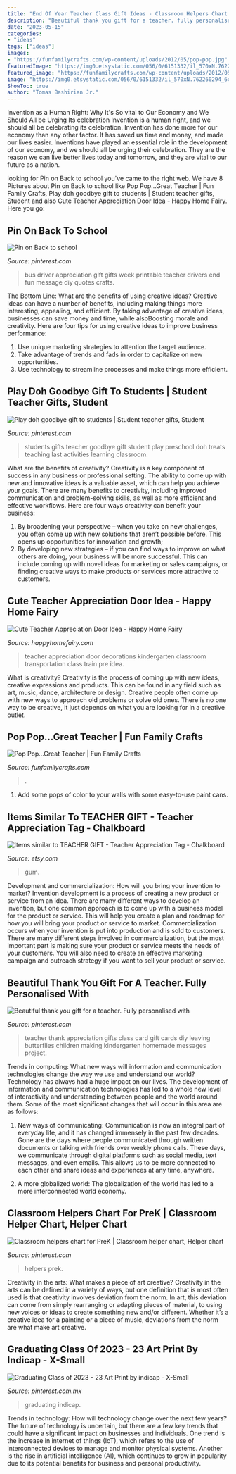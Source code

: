 ```yaml
---
title: "End Of Year Teacher Class Gift Ideas - Classroom Helpers Chart For Prek"
description: "Beautiful thank you gift for a teacher. fully personalised with"
date: "2023-05-15"
categories:
- "ideas"
tags: ["ideas"]
images:
- "https://funfamilycrafts.com/wp-content/uploads/2012/05/pop-pop.jpg"
featuredImage: "https://img0.etsystatic.com/056/0/6151332/il_570xN.762260294_6xht.jpg"
featured_image: "https://funfamilycrafts.com/wp-content/uploads/2012/05/pop-pop.jpg"
image: "https://img0.etsystatic.com/056/0/6151332/il_570xN.762260294_6xht.jpg"
ShowToc: true
author: "Tomas Bashirian Jr."
---
```



Invention as a Human Right: Why It's So vital to Our Economy and We Should All be Urging Its celebration
Invention is a human right, and we should all be celebrating its celebration. Invention has done more for our economy than any other factor. It has saved us time and money, and made our lives easier.
Inventions have played an essential role in the development of our economy, and we should all be urging their celebration. They are the reason we can live better lives today and tomorrow, and they are vital to our future as a nation.

	

		
looking for Pin on Back to school you've came to the right web. We have 8 Pictures about Pin on Back to school like Pop Pop…Great Teacher | Fun Family Crafts, Play doh goodbye gift to students | Student teacher gifts, Student and also Cute Teacher Appreciation Door Idea - Happy Home Fairy. Here you go:
		
    
## Pin On Back To School

<img loading=lazy src="https://i.pinimg.com/736x/14/90/19/1490191f2e263122685b02ef086535bd.jpg" onerror="this.onerror=null;this.src='https://tse1.mm.bing.net/th?id=OIP.hrnwitfU678Xn85UUP16gwHaLH&amp;pid=15.1';" alt="Pin on Back to school">

_Source: pinterest.com_

>bus driver appreciation gift gifts week printable teacher drivers end fun message diy quotes crafts. 

	

The Bottom Line: What are the benefits of using creative ideas?
Creative ideas can have a number of benefits, including making things more interesting, appealing, and efficient. By taking advantage of creative ideas, businesses can save money and time, while alsoBoosting morale and creativity. Here are four tips for using creative ideas to improve business performance: 
1. Use unique marketing strategies to attention the target audience.
2. Take advantage of trends and fads in order to capitalize on new opportunities.
3. Use technology to streamline processes and make things more efficient. 

    
## Play Doh Goodbye Gift To Students | Student Teacher Gifts, Student

<img loading=lazy src="https://i.pinimg.com/736x/5f/92/45/5f92455462a19a91ff87230d2e690b6f.jpg" onerror="this.onerror=null;this.src='https://tse3.mm.bing.net/th?id=OIP.4tkb4TAdZq2pTB2OP6ELZQHaJ3&amp;pid=15.1';" alt="Play doh goodbye gift to students | Student teacher gifts, Student">

_Source: pinterest.com_

>students gifts teacher goodbye gift student play preschool doh treats teaching last activities learning classroom. 

	

What are the benefits of creativity?
Creativity is a key component of success in any business or professional setting. The ability to come up with new and innovative ideas is a valuable asset, which can help you achieve your goals. There are many benefits to creativity, including improved communication and problem-solving skills, as well as more efficient and effective workflows. Here are four ways creativity can benefit your business: 
1) By broadening your perspective – when you take on new challenges, you often come up with new solutions that aren’t possible before. This opens up opportunities for innovation and growth; 
2) By developing new strategies – if you can find ways to improve on what others are doing, your business will be more successful. This can include coming up with novel ideas for marketing or sales campaigns, or finding creative ways to make products or services more attractive to customers.

    
## Cute Teacher Appreciation Door Idea - Happy Home Fairy

<img loading=lazy src="http://happyhomefairy.com/wp-content/uploads/2013/05/teacher-appreciation-door41.jpg" onerror="this.onerror=null;this.src='https://tse3.mm.bing.net/th?id=OIP.j-g8WSCXWKlAnzJqb3HiiwHaLH&amp;pid=15.1';" alt="Cute Teacher Appreciation Door Idea - Happy Home Fairy">

_Source: happyhomefairy.com_

>teacher appreciation door decorations kindergarten classroom transportation class train pre idea. 

	

What is creativity?
Creativity is the process of coming up with new ideas, creative expressions and products. This can be found in any field such as art, music, dance, architecture or design. Creative people often come up with new ways to approach old problems or solve old ones. There is no one way to be creative, it just depends on what you are looking for in a creative outlet.

    
## Pop Pop…Great Teacher | Fun Family Crafts

<img loading=lazy src="https://funfamilycrafts.com/wp-content/uploads/2012/05/pop-pop.jpg" onerror="this.onerror=null;this.src='https://tse3.mm.bing.net/th?id=OIP.WsLWz0cG321lA4WlVrns_QHaMk&amp;pid=15.1';" alt="Pop Pop…Great Teacher | Fun Family Crafts">

_Source: funfamilycrafts.com_

>. 

	

1. Add some pops of color to your walls with some easy-to-use paint cans.

    
## Items Similar To TEACHER GIFT - Teacher Appreciation Tag - Chalkboard

<img loading=lazy src="https://img0.etsystatic.com/056/0/6151332/il_570xN.762260294_6xht.jpg" onerror="this.onerror=null;this.src='https://tse2.mm.bing.net/th?id=OIP.vTDqI6N5Tkpirop0zzc5ZwHaJ4&amp;pid=15.1';" alt="Items similar to TEACHER GIFT - Teacher Appreciation Tag - Chalkboard">

_Source: etsy.com_

>gum. 

	

Development and commercialization: How will you bring your invention to market?
Invention development is a process of creating a new product or service from an idea. There are many different ways to develop an invention, but one common approach is to come up with a business model for the product or service. This will help you create a plan and roadmap for how you will bring your product or service to market.
 Commercialization occurs when your invention is put into production and is sold to customers. There are many different steps involved in commercialization, but the most important part is making sure your product or service meets the needs of your customers. You will also need to create an effective marketing campaign and outreach strategy if you want to sell your product or service.

    
## Beautiful Thank You Gift For A Teacher. Fully Personalised With

<img loading=lazy src="https://i.pinimg.com/736x/54/96/3c/54963c3c5766e4a515bf1e6b50bb4fbc--leaving-presents-collaborative-art-projects.jpg" onerror="this.onerror=null;this.src='https://tse3.mm.bing.net/th?id=OIP.PBuwEVAPcz73G1C-pfFFrgHaJ6&amp;pid=15.1';" alt="Beautiful thank you gift for a teacher. Fully personalised with">

_Source: pinterest.com_

>teacher thank appreciation gifts class card gift cards diy leaving butterflies children making kindergarten homemade messages project. 

	

Trends in computing: What new ways will information and communication technologies change the way we use and understand our world?
Technology has always had a huge impact on our lives. The development of information and communication technologies has led to a whole new level of interactivity and understanding between people and the world around them. Some of the most significant changes that will occur in this area are as follows:
1) New ways of communicating: Communication is now an integral part of everyday life, and it has changed immensely in the past few decades. Gone are the days where people communicated through written documents or talking with friends over weekly phone calls. These days, we communicate through digital platforms such as social media, text messages, and even emails. This allows us to be more connected to each other and share ideas and experiences at any time, anywhere.

2) A more globalized world: The globalization of the world has led to a more interconnected world economy.

    
## Classroom Helpers Chart For PreK | Classroom Helper Chart, Helper Chart

<img loading=lazy src="https://i.pinimg.com/736x/00/f3/dc/00f3dc217d9a9a7338d2f4575141c99d--classroom-helper-chart-charts.jpg" onerror="this.onerror=null;this.src='https://tse3.mm.bing.net/th?id=OIP.jv6GIE7IiTJFdYoVgAogDgHaJ6&amp;pid=15.1';" alt="Classroom helpers chart for PreK | Classroom helper chart, Helper chart">

_Source: pinterest.com_

>helpers prek. 

	

Creativity in the arts: What makes a piece of art creative?
Creativity in the arts can be defined in a variety of ways, but one definition that is most often used is that creativity involves deviation from the norm. In art, this deviation can come from simply rearranging or adapting pieces of material, to using new voices or ideas to create something new and/or different. Whether it’s a creative idea for a painting or a piece of music, deviations from the norm are what make art creative.

    
## Graduating Class Of 2023 - 23 Art Print By Indicap - X-Small

<img loading=lazy src="https://i.pinimg.com/736x/d5/a9/6a/d5a96ad6fd36ca52359c99f757bbf261.jpg" onerror="this.onerror=null;this.src='https://tse1.mm.bing.net/th?id=OIP.dMrnLui39wVAruxuY9C5OgHaKL&amp;pid=15.1';" alt="Graduating Class of 2023 - 23 Art Print by indicap - X-Small">

_Source: pinterest.com.mx_

>graduating indicap. 

	

Trends in technology: How will technology change over the next few years?
The future of technology is uncertain, but there are a few key trends that could have a significant impact on businesses and individuals. One trend is the increase in internet of things (IoT), which refers to the use of interconnected devices to manage and monitor physical systems. Another is the rise in artificial intelligence (AI), which continues to grow in popularity due to its potential benefits for business and personal productivity.

